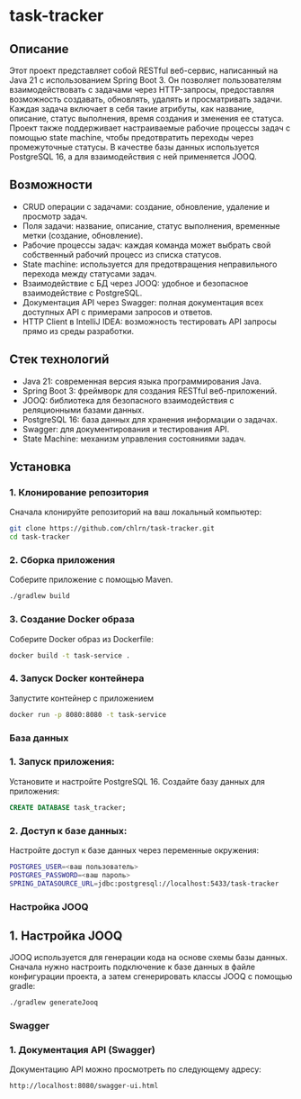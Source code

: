 # task-tracker

## Описание

Этот проект представляет собой RESTful веб-сервис, написанный на Java 21 с использованием Spring Boot 3. Он позволяет пользователям взаимодействовать с задачами через HTTP-запросы, предоставляя возможность создавать, обновлять, удалять и просматривать задачи. Каждая задача включает в себя такие атрибуты, как название, описание, статус выполнения, время создания и зменения ее статуса. Проект также поддерживает настраиваемые рабочие процессы задач с помощью state machine, чтобы предотвратить переходы через промежуточные статусы. В качестве базы данных используется PostgreSQL 16, а для взаимодействия с ней применяется JOOQ.

## Возможности

- CRUD операции с задачами: создание, обновление, удаление и просмотр задач.
- Поля задачи: название, описание, статус выполнения, временные метки (создание, обновление).
- Рабочие процессы задач: каждая команда может выбрать свой собственный рабочий процесс из списка статусов.
- State machine: используется для предотвращения неправильного перехода между статусами задач.
- Взаимодействие с БД через JOOQ: удобное и безопасное взаимодействие с PostgreSQL.
- Документация API через Swagger: полная документация всех доступных API с примерами запросов и ответов.
- HTTP Client в IntelliJ IDEA: возможность тестировать API запросы прямо из среды разработки.

## Стек технологий

- Java 21: современная версия языка программирования Java.
- Spring Boot 3: фреймворк для создания RESTful веб-приложений.
- JOOQ: библиотека для безопасного взаимодействия с реляционными базами данных.
- PostgreSQL 16: база данных для хранения информации о задачах.
- Swagger: для документирования и тестирования API.
- State Machine: механизм управления состояниями задач.
  
## Установка

### 1. Клонирование репозитория

Сначала клонируйте репозиторий на ваш локальный компьютер:

```sh
git clone https://github.com/chlrn/task-tracker.git
cd task-tracker

```
### 2. Сборка приложения
Соберите приложение с помощью Maven.

```sh
./gradlew build
```
### 3. Создание Docker образа
Соберите Docker образ из Dockerfile:
```sh
docker build -t task-service .
```

### 4. Запуск Docker контейнера
Запустите контейнер с приложением
```sh
docker run -p 8080:8080 -t task-service
```

### База данных
### 1. Запуск приложения:
Установите и настройте PostgreSQL 16.
Создайте базу данных для приложения:
```sql
CREATE DATABASE task_tracker;
```

### 2. Доступ к базе данных:
Настройте доступ к базе данных через переменные окружения:
```bash
POSTGRES_USER=<ваш пользователь>
POSTGRES_PASSWORD=<ваш пароль>
SPRING_DATASOURCE_URL=jdbc:postgresql://localhost:5433/task-tracker
```

### Настройка JOOQ
## 1. Настройка JOOQ
JOOQ используется для генерации кода на основе схемы базы данных. Сначала нужно настроить подключение к базе данных в файле конфигурации проекта, а затем сгенерировать классы JOOQ с помощью gradle:
```bash
./gradlew generateJooq
```

### Swagger
### 1. Документация API (Swagger)
Документацию API можно просмотреть по следующему адресу:
```bash
http://localhost:8080/swagger-ui.html
```
